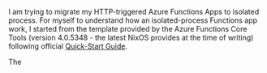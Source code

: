 I am trying to migrate my HTTP-triggered Azure Functions Apps to isolated process. For myself to understand how an isolated-process Functions app work, I started from the template provided by the Azure Functions Core Tools (version 4.0.5348 - the latest NixOS provides at the time of writing) following official [Quick-Start Guide](https://learn.microsoft.com/en-us/azure/azure-functions/dotnet-isolated-process-guide?tabs=linux).

The 
